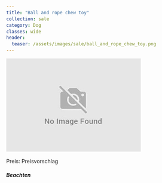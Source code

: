 ```yaml
---
title: "Ball and rope chew toy"
collection: sale
category: Dog
classes: wide
header: 
  teaser: /assets/images/sale/ball_and_rope_chew_toy.png
---
```




<img src="/assets/images/sale/ball_and_rope_chew_toy.png" alt="Ball and rope chew toy">

Preis: Preisvorschlag

##### Beachten
